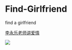 # Find-Girlfriend
find a girlfriend

[李永乐老师讲爱情](https://www.bilibili.com/video/av34959096?from=search&seid=5005920912372664179)

![](https://github.com/Freakwill/Find-Girlfriend/findgf.png)
